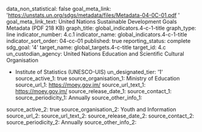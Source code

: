 data_non_statistical: false
goal_meta_link: 'https://unstats.un.org/sdgs/metadata/files/Metadata-04-0C-01.pdf '
goal_meta_link_text: United Nations Sustainable Development Goals Metadata (PDF 218
  KB)
graph_title: global_indicators.4-c-1-title
graph_type: line
indicator_number: 4.c.1
indicator_name: global_indicators.4-c-1-title
indicator_sort_order: 04-cc-01
published: true
reporting_status: complete
sdg_goal: '4'
target_name: global_targets.4-c-title
target_id: 4.c
un_custodian_agency: United Nations Education and Scientific Cultural Organisation
  - Institute of Statistics (UNESCO-UIS)
un_designated_tier: '1'
source_active_1: true
source_organisation_1: Ministry of Education
source_url_1: https://moey.gov.jm/
source_url_text_1: https://moey.gov.jm/
source_release_date_1: 
source_contact_1: 
source_periodicity_1: Annually
source_other_info_1: 
            
source_active_2: true
source_organisation_2: Youth and Information
source_url_2: 
source_url_text_2: 
source_release_date_2: 
source_contact_2: 
source_periodicity_2: Annually
source_other_info_2: 